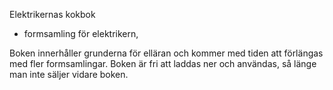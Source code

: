 Elektrikernas kokbok
- formsamling för elektrikern,


Boken innerhåller grunderna för elläran och kommer med tiden att förlängas med fler formsamlingar. Boken är fri att laddas ner och användas, så länge man inte säljer vidare boken.